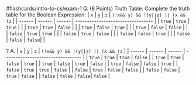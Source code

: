 #flashcards/intro-to-cs/exam-1 
Q. (8 Points) Truth Table: Complete the truth table for the Boolean Expression:
| `x`      | `y`      | `z`      | `(!x&& y) && !(y||z) || (x && !z` |
| ------ | ------ | ------ | --------------------------------- |
| `true` | `true` | `true` |                                   |
| `true` | `true` | `false`  |                                   |
| `true` | `false` | `true`  |                                   |
| `true` | `false` | `false`  |                                   |
| `false` | `true` | `true`  |                                   |
| `false` | `true` | `false`  |                                   |
| `false` | `false` | `true`  |                                   |
| `false` | `false` | `false`|                                         |

?
A.
| `x`      | `y`      | `z`      | `(!x&& y) && !(y||z) || (x && !z` |
| ------ | ------ | ------ | --------------------------------- |
| `true` | `true` | `true` |             `false`                      |
| `true` | `true` | `false`  |                `true`                   |
| `true` | `false` | `true`  |                     `false`              |
| `true` | `false` | `false`  |                         `true`          |
| `false` | `true` | `true`  |                               `false`    |
| `false` | `true` | `false`  |                                `false`   |
| `false` | `false` | `true`  |                                 `false`  |
| `false` | `false` | `false`|                                       `false`  |


